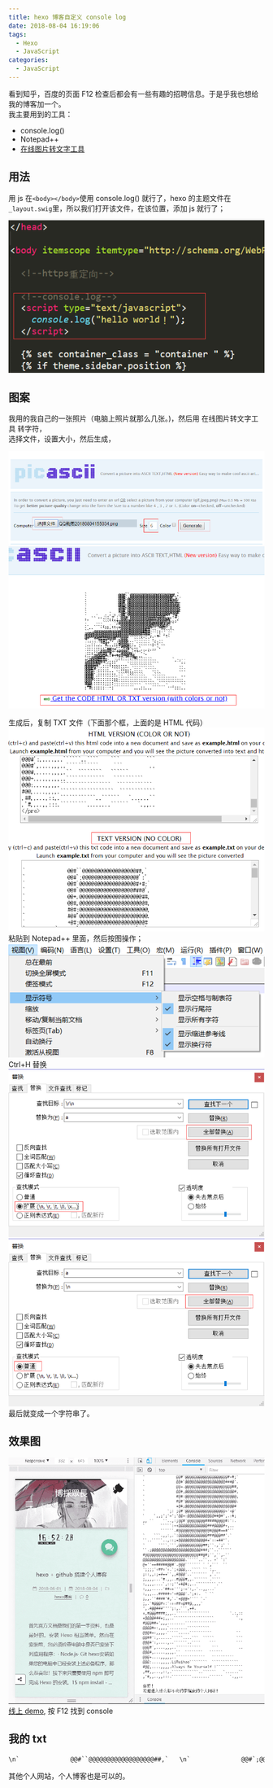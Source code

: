 ```yaml
---
title: hexo 博客自定义 console log
date: 2018-08-04 16:19:06
tags:
  - Hexo
  - JavaScript
categories:
  - JavaScript
---
```


看到知乎，百度的页面 F12 检查后都会有一些有趣的招聘信息。于是乎我也想给我的博客加一个。  
我主要用到的工具：

- console.log()
- Notepad++
- [在线图片转文字工具](http://picascii.com)

<!--more-->

## 用法

用 js 在`<body></body>`使用 console.log() 就行了，hexo 的主题文件在`_layout.swig`里，所以我们打开该文件，在该位置，添加 js 就行了；

![](images/console.png 'console')

## 图案

我用的我自己的一张照片（电脑上照片就那么几张。)，然后用 在线图片转文字工具 转字符，  
选择文件，设置大小，然后生成，

![](images/QQ1.png '1')  
![](images/QQ2.png '2')

生成后，复制 TXT 文件（下面那个框，上面的是 HTML 代码）  
![](images/QQ3.png '3')  
粘贴到 Notepad++ 里面，然后按图操作；  
![](images/QQ4.png '4')  
Ctrl+H 替换  
![](images/QQ5.png '5')  
![](images/QQ6.png '6')  
最后就变成一个字符串了。

## 效果图

![](images/QQ7.png '7')  
[线上 demo](https://lruihao.cn), 按 F12 找到 console

## 我的 txt

```````````````````txt
\n`              @@#``@@@@@@@@@@@@@@@@@@##,`   \n`              @@#`;@@@@@@@@@@@@@@@@@@@':'   \n`              @@#`@@@@@@@@@@@@@@@@@@@#+#;`  \n`              @@#`@@@@@@@@@@@@@@@@@@###@'.  \n`              @@+.@@@@@@@@@@@@@@@@@@@@@##,  \n`              @@#,@@@@@@@@@@@@@@@@@@@@@@#,  \n`              #@#:@@@@@@@@@@@@@@@@@@@@@@@,  \n`              #@#'@@@@@@@@@@@@@@@@@@@@@@@.  \n`              +@#;@@@@@@@@@@@@@@@@@@@@@@#   \n`          `;: ;@#'@@@@@@@@@@@@@@@@@@+'+@'   \n`    `,,;';'+';'@@+:@@@@@@@@@@@@##@#',.:#;   \n,, ``    ``..,:;@@#'@@@@@@@@#####@@@@#:`:.   \n`       `````:++@@@@@@@@@@@@@###@@@@#+,..    \n        ``````.#@@@@@@@@@@@@@@#@@@#++#'``    \n`    ```.,,:,.`:@@@@@@@@@@@@@###@@@##'.`     \n``..`````..,::;+@@@@@@@@@@@@#+`::+##'`.      \n`      ````.```,@@@@@@@@@@@##;``.,';` `      \n``.;@@@@@@@@@@@@@@@@@@@@@@###;``..``````     \n#@@@@@@@@@@@@@@@@@@@@@@@@##@#;``,``,.``      \n@@@@@@@@@@@@@@@@@@@.`````..``.. +` `:`       \n@+''++#####@@#`.@@@``````` ` `,```  ``       \n';;;;'+##+'+.`;+@@@,..```` `` :,.            \n;::,,:;+#++``,,#@@@'..``````` ,`.``          \n;,,,,...'#.,,..#@@@#,,.`````` .````          \n:,,,,....`,::;''+#@#;,..`````````.``         \n:,,,.....'##++''';:+':,.`..,,...`            \n:,,,...#####+'+#@@@'.';+:.  ` ``             \n;,,.`'####'#,`.`+@@@+'``` `.`                \n;,.`#@@@#+:'+++##+@##@,,,,`                  \n',.#@@###'''';:,.```,+#.                     \n+,#@@@####;,,..```````````````         `.:,::\n+@@@@###+;,,..``````````````````          `.,\n#@@@##+',,,........``````````````            \n@@@@#+:,,,,`........``````````               \n@@@#+:,,,,.`````.....``````````           `` \n@@##':,......`````....```  `````          ```\n@@@#':,....,..``````..````    ```         ```\n@@@#',....,,,..```````````     ```         ..\n@@@#,.....,,,,.``  ````````   ``````         \n@@@+....,,,,,..`````````````   ``````````    \n@@@:....,,,,.LiRuihao````````  ```````````` \n#@@,....,,,,.Always Be Yourself !````````````\n,##,,...,::,.````````````..``````   `......``\n,'#,,..,,:::.`````````........``````   `.,,..\n\n 你好！\n 欢迎进入什么都不会的李瑞豪的个人网站！\nhttps://lruihao.cn\nhttps://www.lruihao.cn\nhttps://lruihao.github.io\nhttps://liruihao.coding.me\n\n\n\n
```````````````````

其他个人网站，个人博客也是可以的。
